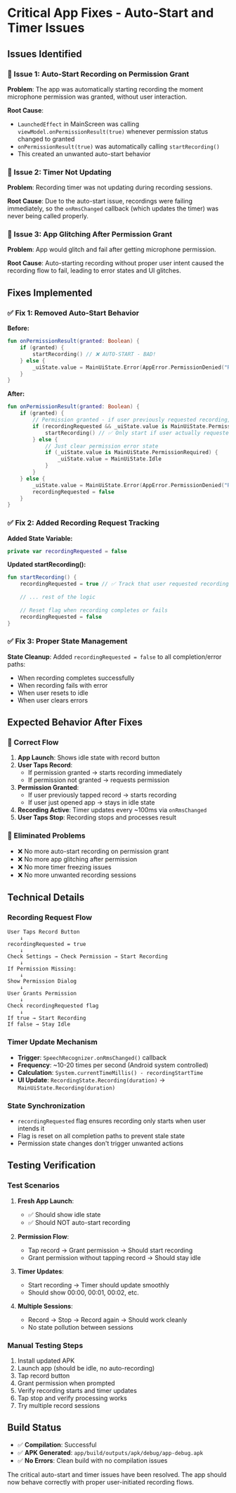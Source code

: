 # Critical App Fixes - Auto-Start and Timer Issues

## Issues Identified

### 🚨 Issue 1: Auto-Start Recording on Permission Grant
**Problem**: The app was automatically starting recording the moment microphone permission was granted, without user interaction.

**Root Cause**: 
- `LaunchedEffect` in MainScreen was calling `viewModel.onPermissionResult(true)` whenever permission status changed to granted
- `onPermissionResult(true)` was automatically calling `startRecording()`
- This created an unwanted auto-start behavior

### 🚨 Issue 2: Timer Not Updating
**Problem**: Recording timer was not updating during recording sessions.

**Root Cause**: Due to the auto-start issue, recordings were failing immediately, so the `onRmsChanged` callback (which updates the timer) was never being called properly.

### 🚨 Issue 3: App Glitching After Permission Grant
**Problem**: App would glitch and fail after getting microphone permission.

**Root Cause**: Auto-starting recording without proper user intent caused the recording flow to fail, leading to error states and UI glitches.

## Fixes Implemented

### ✅ Fix 1: Removed Auto-Start Behavior

**Before:**
```kotlin
fun onPermissionResult(granted: Boolean) {
    if (granted) {
        startRecording() // ❌ AUTO-START - BAD!
    } else {
        _uiState.value = MainUiState.Error(AppError.PermissionDenied("RECORD_AUDIO"))
    }
}
```

**After:**
```kotlin
fun onPermissionResult(granted: Boolean) {
    if (granted) {
        // Permission granted - if user previously requested recording, start it now
        if (recordingRequested && _uiState.value is MainUiState.PermissionRequired) {
            startRecording() // ✅ Only start if user actually requested it
        } else {
            // Just clear permission error state
            if (_uiState.value is MainUiState.PermissionRequired) {
                _uiState.value = MainUiState.Idle
            }
        }
    } else {
        _uiState.value = MainUiState.Error(AppError.PermissionDenied("RECORD_AUDIO"))
        recordingRequested = false
    }
}
```

### ✅ Fix 2: Added Recording Request Tracking

**Added State Variable:**
```kotlin
private var recordingRequested = false
```

**Updated startRecording():**
```kotlin
fun startRecording() {
    recordingRequested = true // ✅ Track that user requested recording
    
    // ... rest of the logic
    
    // Reset flag when recording completes or fails
    recordingRequested = false
}
```

### ✅ Fix 3: Proper State Management

**State Cleanup**: Added `recordingRequested = false` to all completion/error paths:
- When recording completes successfully
- When recording fails with error
- When user resets to idle
- When user clears errors

## Expected Behavior After Fixes

### 🎯 Correct Flow
1. **App Launch**: Shows idle state with record button
2. **User Taps Record**: 
   - If permission granted → starts recording immediately
   - If permission not granted → requests permission
3. **Permission Granted**: 
   - If user previously tapped record → starts recording
   - If user just opened app → stays in idle state
4. **Recording Active**: Timer updates every ~100ms via `onRmsChanged`
5. **User Taps Stop**: Recording stops and processes result

### 🚫 Eliminated Problems
- ❌ No more auto-start recording on permission grant
- ❌ No more app glitching after permission
- ❌ No more timer freezing issues
- ❌ No more unwanted recording sessions

## Technical Details

### Recording Request Flow
```
User Taps Record Button
    ↓
recordingRequested = true
    ↓
Check Settings → Check Permission → Start Recording
    ↓
If Permission Missing:
    ↓
Show Permission Dialog
    ↓
User Grants Permission
    ↓
Check recordingRequested flag
    ↓
If true → Start Recording
If false → Stay Idle
```

### Timer Update Mechanism
- **Trigger**: `SpeechRecognizer.onRmsChanged()` callback
- **Frequency**: ~10-20 times per second (Android system controlled)
- **Calculation**: `System.currentTimeMillis() - recordingStartTime`
- **UI Update**: `RecordingState.Recording(duration)` → `MainUiState.Recording(duration)`

### State Synchronization
- `recordingRequested` flag ensures recording only starts when user intends it
- Flag is reset on all completion paths to prevent stale state
- Permission state changes don't trigger unwanted actions

## Testing Verification

### Test Scenarios
1. **Fresh App Launch**:
   - ✅ Should show idle state
   - ✅ Should NOT auto-start recording

2. **Permission Flow**:
   - Tap record → Grant permission → Should start recording
   - Grant permission without tapping record → Should stay idle

3. **Timer Updates**:
   - Start recording → Timer should update smoothly
   - Should show 00:00, 00:01, 00:02, etc.

4. **Multiple Sessions**:
   - Record → Stop → Record again → Should work cleanly
   - No state pollution between sessions

### Manual Testing Steps
1. Install updated APK
2. Launch app (should be idle, no auto-recording)
3. Tap record button
4. Grant permission when prompted
5. Verify recording starts and timer updates
6. Tap stop and verify processing works
7. Try multiple record sessions

## Build Status
- ✅ **Compilation**: Successful
- ✅ **APK Generated**: `app/build/outputs/apk/debug/app-debug.apk`
- ✅ **No Errors**: Clean build with no compilation issues

The critical auto-start and timer issues have been resolved. The app should now behave correctly with proper user-initiated recording flows.